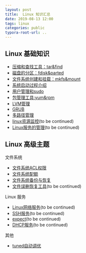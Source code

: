 ```yaml
---
layout: post
title:  Linux 知识汇总
date: 2019-08-13 12:00
tags: linux
categories: public
typora-root-url: ..
---
```



## Linux 基础知识

- [压缩和查找工具：tar&find](/linux-basics/2019/08/13/linux-tar-and-find.html)
- [磁盘的分区：fdisk&parted](/linux-basics/2019/08/22/linux-disk-parted.html)
- [文件系统创建和挂载：mkfs&mount](/linux-basics/2019/08/25/linux-mkfs-and-mount.html)
- [系统启动过程介绍](/linux-basics/2019/08/27/linux-system-startup.html)
- [用户管理和sudo](/linux-basics/2019/08/30/linux-user-and-sudo.html)
- [包管理工具:yum&rpm](/linux-basics/2019/09/03/linux-pkg-manager.html)
- [LVM管理](/linux-basics/2019/09/04/linux-lvm.html) 
- [GRUB](/linux-basics/2019/09/11/linux-grub.html)
- [多路径管理](/linux-basics/2019/07/08/multipath-for-rhel7.html)
- [linux资源监控](/linux-basics/2019/09/17/linux-monitor.html)(to be continued)
- [Linux服务的管理](/linux-basics/)(to be continued)


## Linux 高级主题

文件系统

- [文件系统ACL权限](/linux-basics/2019/10/23/linux-acl.html)
- [文件系统配额](/linux-basics/2019/11/23/disk-quota.html)
- [文件系统备份与恢复](/linux-basics/2019/12/23/filesystem-backup-restore)
- [文件误删恢复工具](/linux-basics/)(to be continued)

Linux 服务

- [Linux网络服务](/linux-basics/)(to be continued)
- [SSH服务](/linux-basics/)(to be continued)
- [expect](/linux-basics/)(to be continued)
- [DHCP服务](/linux-basics/)(to be continued)

其他

- [tuned自动调优](/linux-basics/2019/11/11/tuned-tool.html)

 
